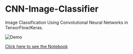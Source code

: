 # CNN-Image-Classifier
Image Classification Using Convolutional Neural Networks in TensorFlow/Keras.

![Demo](https://github.com/saulventura/Airline-Passenger-Satisfaction/blob/master/demo.gif)

[Click here to see the Notebook](https://github.com/saulventura/AirlinePassengerSatisfaction/blob/master/Airline%20Passenger%20Satisfaction.ipynb)
